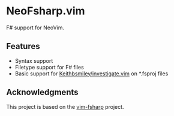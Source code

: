 # NeoFsharp.vim

F# support for NeoVim.

## Features

- Syntax support
- Filetype support for F# files
- Basic support for [Keithbsmiley/investigate.vim](https://github.com/Keithbsmiley/investigate.vim) on *.fsproj files

## Acknowledgments

This project is based on the [vim-fsharp](https://github.com/fsharp/vim-fsharp) project.

